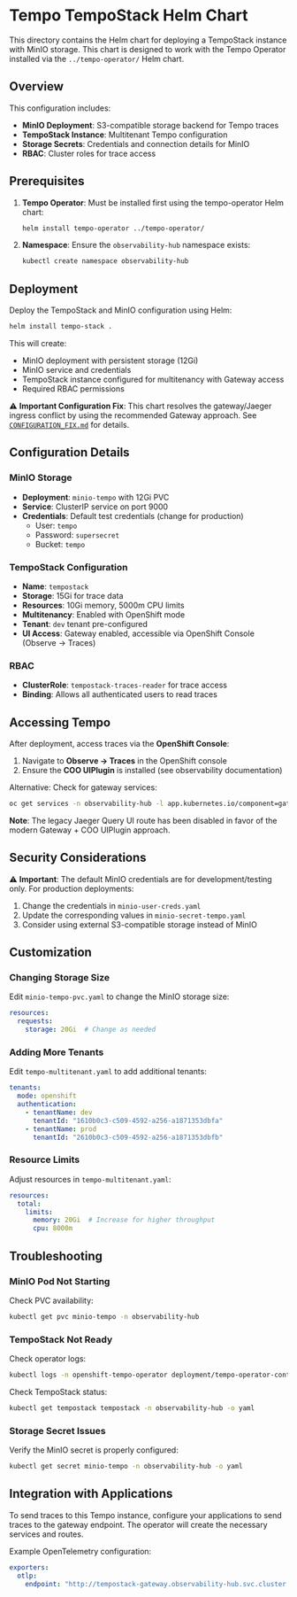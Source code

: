 # Tempo TempoStack Helm Chart

This directory contains the Helm chart for deploying a TempoStack instance with MinIO storage. This chart is designed to work with the Tempo Operator installed via the `../tempo-operator/` Helm chart.

## Overview

This configuration includes:
- **MinIO Deployment**: S3-compatible storage backend for Tempo traces
- **TempoStack Instance**: Multitenant Tempo configuration
- **Storage Secrets**: Credentials and connection details for MinIO
- **RBAC**: Cluster roles for trace access

## Prerequisites

1. **Tempo Operator**: Must be installed first using the tempo-operator Helm chart:
   ```bash
   helm install tempo-operator ../tempo-operator/
   ```

2. **Namespace**: Ensure the `observability-hub` namespace exists:
   ```bash
   kubectl create namespace observability-hub
   ```

## Deployment

Deploy the TempoStack and MinIO configuration using Helm:

```bash
helm install tempo-stack .
```

This will create:
- MinIO deployment with persistent storage (12Gi)
- MinIO service and credentials
- TempoStack instance configured for multitenancy with Gateway access
- Required RBAC permissions

⚠️ **Important Configuration Fix**: This chart resolves the gateway/Jaeger ingress conflict by using the recommended Gateway approach. See [`CONFIGURATION_FIX.md`](./CONFIGURATION_FIX.md) for details.

## Configuration Details

### MinIO Storage
- **Deployment**: `minio-tempo` with 12Gi PVC
- **Service**: ClusterIP service on port 9000
- **Credentials**: Default test credentials (change for production)
  - User: `tempo`
  - Password: `supersecret`
  - Bucket: `tempo`

### TempoStack Configuration
- **Name**: `tempostack`
- **Storage**: 15Gi for trace data
- **Resources**: 10Gi memory, 5000m CPU limits
- **Multitenancy**: Enabled with OpenShift mode
- **Tenant**: `dev` tenant pre-configured
- **UI Access**: Gateway enabled, accessible via OpenShift Console (Observe -> Traces)

### RBAC
- **ClusterRole**: `tempostack-traces-reader` for trace access
- **Binding**: Allows all authenticated users to read traces

## Accessing Tempo

After deployment, access traces via the **OpenShift Console**:

1. Navigate to **Observe -> Traces** in the OpenShift console
2. Ensure the **COO UIPlugin** is installed (see observability documentation)

Alternative: Check for gateway services:
```bash
oc get services -n observability-hub -l app.kubernetes.io/component=gateway
```

**Note**: The legacy Jaeger Query UI route has been disabled in favor of the modern Gateway + COO UIPlugin approach.

## Security Considerations

⚠️ **Important**: The default MinIO credentials are for development/testing only. For production deployments:

1. Change the credentials in `minio-user-creds.yaml`
2. Update the corresponding values in `minio-secret-tempo.yaml`
3. Consider using external S3-compatible storage instead of MinIO

## Customization

### Changing Storage Size
Edit `minio-tempo-pvc.yaml` to change the MinIO storage size:
```yaml
resources:
  requests:
    storage: 20Gi  # Change as needed
```

### Adding More Tenants
Edit `tempo-multitenant.yaml` to add additional tenants:
```yaml
tenants:
  mode: openshift
  authentication:
    - tenantName: dev
      tenantId: "1610b0c3-c509-4592-a256-a1871353dbfa"
    - tenantName: prod
      tenantId: "2610b0c3-c509-4592-a256-a1871353dbfb"
```

### Resource Limits
Adjust resources in `tempo-multitenant.yaml`:
```yaml
resources:
  total:
    limits:
      memory: 20Gi  # Increase for higher throughput
      cpu: 8000m
```

## Troubleshooting

### MinIO Pod Not Starting
Check PVC availability:
```bash
kubectl get pvc minio-tempo -n observability-hub
```

### TempoStack Not Ready
Check operator logs:
```bash
kubectl logs -n openshift-tempo-operator deployment/tempo-operator-controller
```

Check TempoStack status:
```bash
kubectl get tempostack tempostack -n observability-hub -o yaml
```

### Storage Secret Issues
Verify the MinIO secret is properly configured:
```bash
kubectl get secret minio-tempo -n observability-hub -o yaml
```

## Integration with Applications

To send traces to this Tempo instance, configure your applications to send traces to the gateway endpoint. The operator will create the necessary services and routes.

Example OpenTelemetry configuration:
```yaml
exporters:
  otlp:
    endpoint: "http://tempostack-gateway.observability-hub.svc.cluster.local:8080"